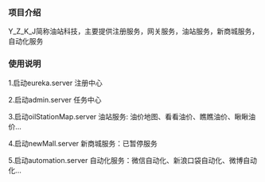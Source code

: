 ### 项目介绍

   Y_Z_K_J简称油站科技，主要提供注册服务，网关服务，油站服务，新商城服务，自动化服务

### 使用说明

1.启动eureka.server 注册中心

2.启动admin.server 任务中心

3.启动oilStationMap.server 油站服务: 油价地图、看看油价、瞧瞧油价、瞅瞅油价...

4.启动newMall.server 新商城服务：已暂停服务

5.启动automation.server 自动化服务：微信自动化、新浪口袋自动化、微博自动化...

